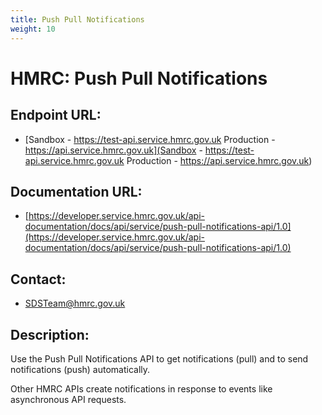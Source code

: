 ```yaml
---
title: Push Pull Notifications
weight: 10
---
```


# HMRC: Push Pull Notifications

## Endpoint URL:
 - [Sandbox - https://test-api.service.hmrc.gov.uk 
Production - https://api.service.hmrc.gov.uk](Sandbox - https://test-api.service.hmrc.gov.uk 
Production - https://api.service.hmrc.gov.uk)

## Documentation URL:
 - [https://developer.service.hmrc.gov.uk/api-documentation/docs/api/service/push-pull-notifications-api/1.0](https://developer.service.hmrc.gov.uk/api-documentation/docs/api/service/push-pull-notifications-api/1.0)

## Contact:
 - [SDSTeam@hmrc.gov.uk](mailto:SDSTeam@hmrc.gov.uk)

## Description:
Use the Push Pull Notifications API to get notifications (pull) and to send notifications (push) automatically.

Other HMRC APIs create notifications in response to events like asynchronous API requests.

